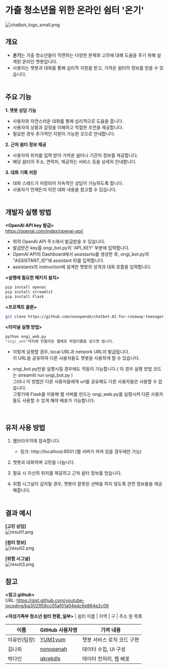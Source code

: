 # 가출 청소년을 위한 온라인 쉼터 '온기'
![chatbot_logo_small.png](https://github.com/nonopenah/chatbot-AI-for-runaway-teenager/blob/main/LogoPNG/chatbot_logo_small.png)

## 개요
- **온기**는 가출 청소년들이 직면하는 다양한 문제와 고민에 대해 도움을 주기 위해 설계된 온라인 챗봇입니다.
- 사용자는 챗봇과 대화를 통해 심리적 지원을 받고, 가까운 쉼터의 정보를 얻을 수 있습니다. <br><br>

## 주요 기능
**1. 챗봇 상담 기능**
- 사용자와 자연스러운 대화를 통해 심리적으로 도움을 줍니다.
- 사용자의 상황과 감정을 이해하고 적절한 조언을 제공합니다.
- 필요한 경우 추가적인 지원이 가능한 곳으로 안내합니다. <br>
  
**2. 근처 쉼터 정보 제공**
- 사용자의 위치를 입력 받아 가까운 쉼터나 기관의 정보를 제공합니다.
- 해당 쉼터의 주소, 연락처, 제공하는 서비스 등을 상세히 안내합니다. <br>
  
**3. 대화 기록 저장**
- 대화 스레드가 저장되어 지속적인 상담이 가능하도록 합니다.
- 사용자가 언제든지 이전 대화 내용을 참고할 수 있습니다. <br><br>

## 개발자 실행 방법
**<OpenAI API key 발급>**<br>
  https://openai.com/index/openai-api/<br>
-  위의 OpenAI API 주소에서 발급받을 수 있습니다.
-  발급받은 key를 ongi_bot.py의 'API_KEY' 부분에 입력합니다.
-  OpenAI API의 Dashboard에서 assistants를 생성한 후, ongi_bot.py의 "ASSISTANT_ID"에 assistant ID를 입력합니다.
-  assistants의 instruction에 설계한 챗봇의 성격과 대화 흐름을 입력합니다.

**<실행에 필요한 패키지 설치>**
   ```bash
   pip install openai
   pip install streamlit
   pip install Flask
```
**<프로젝트 클론>**
   ```bash
   git clone https://github.com/nonopenah/chatbot-AI-for-runaway-teenager.git
```
**<터미널 실행 방법>**
  ```bash
  python ongi_web.py
  "ongi_web"자리에 만들어둔 웹배포 파일이름을 넣으면 됩니다.
```
- 이렇게 실행할 경우, local URL과 network URL이 발급됩니다.<br>
이 URL을 공유하여 다른 사용자들도 챗봇을 사용하게 할 수 있습니다.

- ongi_bot.py만을 실행시킬 경우에도 작동이 가능합니다.( 이 경우 실행 방법 코드는 streamlit run ongi_bot.py ) <br>
  그러나 이 방법은 다른 사용자들에게 url를 공유해도 다른 사용자들은 사용할 수 없습니다.<br>
  그렇기에 Flask를 이용해 웹 서버를 만드는 ongi_web.py를 실행시켜 다른 사용자들도 사용할 수 있게 해야 배포가 가능합니다.

<br>

## 유저 사용 방법
1. 웹브라우저에 접속합니다.
   - 링크: http://localhost:8501
   (웹 서버가 켜져 있을 경우에만 가능)
     
2. 챗봇과 대화하며 고민을 나눕니다.
3. 필요 시 자신의 위치를 제공하고 근처 쉼터 정보를 얻습니다.
4. 위험 시그널이 감지될 경우, 챗봇이 잘못된 선택을 하지 않도록 관련 정보들을 제공해줍니다.
<br><br>

## 결과 예시
**[고민 상담]**<br>
![result1.png](https://github.com/nonopenah/chatbot-AI-for-runaway-teenager/blob/main/resultPNG/result1.png)

**[쉼터 정보]**<br>
![result2.png](https://github.com/nonopenah/chatbot-AI-for-runaway-teenager/blob/main/resultPNG/result2.png)

**[위험 시그널]**<br>
![result3.png](https://github.com/nonopenah/chatbot-AI-for-runaway-teenager/blob/main/resultPNG/result3.png)
<br>
## 참고
**<참고 github>**<br>
URL: https://gist.github.com/youtube-jocoding/ba302959cc05af01a04edc6e864e2c09<br>

**<여성가족부 청소년 쉼터 현황_일부>**
| 쉼터 이름                | 지역   | 구      | 주소                                             원 목록

| 이름          | GitHub 사용자명                              | 기여 내용                          |
| --------------- | ------------------------------------------- | ---------------------------------- |
| 이유민(팀장)    | [YUM1yum](https://github.com/YUM1yum) |  챗봇 서비스 로직 코드 구현  |
| 김나희          | [nonopenah](https://github.com/nonopenah) |  데이터 수집, UI 구성  |
| 박다인          | [qkrekdls](https://github.com/qkrekdls)        |  데이터 전처리, 웹 배포  |

